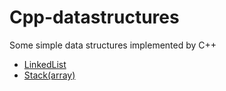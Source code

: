 # Cpp-datastructures
Some simple data structures implemented by C++

* [LinkedList](./LinkedList.h)
* [Stack(array)](./Stack1.h)